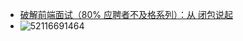 * [破解前端面试（80% 应聘者不及格系列）：从 闭包说起](https://zhuanlan.zhihu.com/p/25855075)
* ![52116691464](C:\Users\ADMINI~1\AppData\Local\Temp\1521166914642.png)

